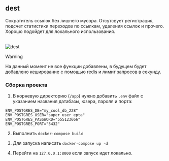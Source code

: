 ## dest

Сократитель ссылок без лишнего мусора. Отсутсвует регистрация, подсчет статистики переходов по ссылкам, удаления ссылок и прочего. Хорошо подойдет для локального использования.<br><br>

![dest](https://github.com/user-attachments/assets/d404b53e-0545-4102-9c71-0680be0235d1)

> [!WARNING]
> На данный момент не все функции добавлены, в будущем будет добавлено кеширование с помощью redis и лимит запросов в секунду.

### Сборка проекта
1. В корневую директорию (`/app`) нужно добавить `.env` файл с указанием названия датабазы, юзера, пароля и порта:
```
ENV_POSTGRES_DB="my_cool_db_228"
ENV_POSTGRES_USER="super_user_epta"
ENV_POSTGRES_PASSWORD="555123666"
ENV_POSTGRES_PORT="5432"	
```

2. Выполнить `docker-compose build`

3. Для запуска написать `docker-compose up -d`

4. Перейти на `127.0.0.1:8000` если запуск идет локально.
